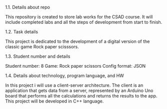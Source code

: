 1.1. Details about repo

This repository is created to store lab works for the CSAD course. It will include completed labs and all the steps of development from start to finish.

1.2. Task details

This project is dedicated to the development of a digital version of the classic game Rock paper scisssors.

1.3. Student number and details

Student number: 8 Game: Rock paper scissors Config format: JSON

1.4. Details about technology, program language, and HW

In this project i will use a client-server architecture.
The client is an application that gets data from a server, represented by an Arduino Uno board that performs all the calculations and 
returns the results to the app.
This project will be developed in C++ language.
